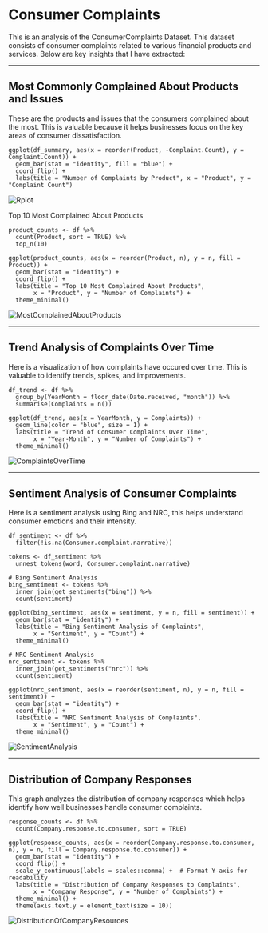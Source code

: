# Consumer Complaints

This is an analysis of the ConsumerComplaints Dataset. This dataset consists of consumer complaints related to various financial products and services. Below are key insights that I have extracted:

---
## Most Commonly Complained About Products and Issues
  These are the products and issues that the consumers complained about the most. This is valuable because it helps businesses focus on the key areas of consumer dissatisfaction.
```
ggplot(df_summary, aes(x = reorder(Product, -Complaint.Count), y = Complaint.Count)) +
  geom_bar(stat = "identity", fill = "blue") +
  coord_flip() +
  labs(title = "Number of Complaints by Product", x = "Product", y = "Complaint Count")
```
![Rplot](https://github.com/user-attachments/assets/25514c6d-7047-40c2-865c-17d5753b3701)

  Top 10 Most Complained About Products
```
product_counts <- df %>%
  count(Product, sort = TRUE) %>%
  top_n(10)

ggplot(product_counts, aes(x = reorder(Product, n), y = n, fill = Product)) +
  geom_bar(stat = "identity") +
  coord_flip() +
  labs(title = "Top 10 Most Complained About Products",
       x = "Product", y = "Number of Complaints") +
  theme_minimal()
```
![MostComplainedAboutProducts](https://github.com/user-attachments/assets/aef5e5f7-0679-4ad3-9bb8-63ef8562dec6)

---
## Trend Analysis of Complaints Over Time
  Here is a visualization of how complaints have occured over time. This is valuable to identify trends, spikes, and improvements.
```
df_trend <- df %>%
  group_by(YearMonth = floor_date(Date.received, "month")) %>%
  summarise(Complaints = n())

ggplot(df_trend, aes(x = YearMonth, y = Complaints)) +
  geom_line(color = "blue", size = 1) +
  labs(title = "Trend of Consumer Complaints Over Time",
       x = "Year-Month", y = "Number of Complaints") +
  theme_minimal()
```
![ComplaintsOverTime](https://github.com/user-attachments/assets/288b9e64-75b2-4d89-8f5c-2673f3870b58)

---
## Sentiment Analysis of Consumer Complaints
  Here is a sentiment analysis using Bing and NRC, this helps understand consumer emotions and their intensity.
```
df_sentiment <- df %>%
  filter(!is.na(Consumer.complaint.narrative))

tokens <- df_sentiment %>%
  unnest_tokens(word, Consumer.complaint.narrative) 

# Bing Sentiment Analysis
bing_sentiment <- tokens %>%
  inner_join(get_sentiments("bing")) %>%
  count(sentiment)

ggplot(bing_sentiment, aes(x = sentiment, y = n, fill = sentiment)) +
  geom_bar(stat = "identity") +
  labs(title = "Bing Sentiment Analysis of Complaints",
       x = "Sentiment", y = "Count") +
  theme_minimal()

# NRC Sentiment Analysis
nrc_sentiment <- tokens %>%
  inner_join(get_sentiments("nrc")) %>%
  count(sentiment)

ggplot(nrc_sentiment, aes(x = reorder(sentiment, n), y = n, fill = sentiment)) +
  geom_bar(stat = "identity") +
  coord_flip() +
  labs(title = "NRC Sentiment Analysis of Complaints",
       x = "Sentiment", y = "Count") +
  theme_minimal()
```
![SentimentAnalysis](https://github.com/user-attachments/assets/f8055560-9716-4015-9011-2c078e2f6ac1)

---
## Distribution of Company Responses
  This graph analyzes the distribution of company responses which helps identify how well businesses handle consumer complaints. 
```
response_counts <- df %>%
  count(Company.response.to.consumer, sort = TRUE)

ggplot(response_counts, aes(x = reorder(Company.response.to.consumer, n), y = n, fill = Company.response.to.consumer)) +
  geom_bar(stat = "identity") +
  coord_flip() +
  scale_y_continuous(labels = scales::comma) +  # Format Y-axis for readability
  labs(title = "Distribution of Company Responses to Complaints",
       x = "Company Response", y = "Number of Complaints") +
  theme_minimal() +
  theme(axis.text.y = element_text(size = 10))
```
![DistributionOfCompanyResources](https://github.com/user-attachments/assets/9d8c910c-4bde-4f60-a30c-83f296c47a6e)


